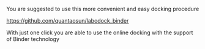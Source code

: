 You are suggested to use this more convenient and easy docking procedure

https://github.com/quantaosun/labodock_binder 

With just one click you are able to use the online docking with the support of Binder technology
